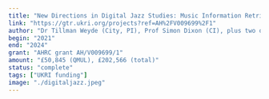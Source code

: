 ```yaml
---
title: "New Directions in Digital Jazz Studies: Music Information Retrieval and AI Support for Jazz Scholarship in Digital Archives"
link: "https://gtr.ukri.org/projects?ref=AH%2FV009699%2F1"
author: "Dr Tillman Weyde (City, PI), Prof Simon Dixon (CI), plus two others"
begin: "2021"
end: "2024"
grant: "AHRC grant AH/V009699/1"
amount: "£50,845 (QMUL), £202,566 (total)"
status: "complete"
tags: ["UKRI funding"]
image: "./digitaljazz.jpeg"
---
```


